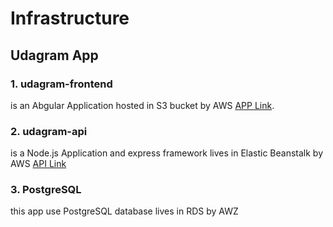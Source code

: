 # Infrastructure

## Udagram App

### 1. udagram-frontend

is an Abgular Application hosted in S3 bucket by AWS [APP Link](http://udagram-app321.s3-website-us-east-1.amazonaws.com).

### 2. udagram-api

is a Node.js Application and express framework lives in Elastic Beanstalk by AWS [API Link](http://udagram-api-dev2222.us-east-1.elasticbeanstalk.com)

### 3. PostgreSQL

this app use PostgreSQL database lives in RDS by AWZ
